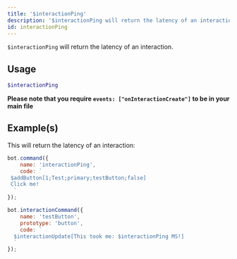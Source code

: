 ```yaml
---
title: '$interactionPing'
description: '$interactionPing will return the latency of an interaction.'
id: interactionPing
---
```


`$interactionPing` will return the latency of an interaction.

## Usage

```php
$interactionPing
```

**Please note that you require `events: ["onInteractionCreate"]` to be in your main file**

## Example(s)

This will return the latency of an interaction:

```javascript
bot.command({
    name: 'interactionPing',
    code: `
 $addButton[1;Test;primary;testButton;false]
 Click me!
  `
});

bot.interactionCommand({
    name: 'testButton',
    prototype: 'button',
    code: `
  $interactionUpdate[This took me: $interactionPing MS!]
  `
});
```

